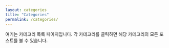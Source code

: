```yaml
---
layout: categories
title: "Categories"
permalink: /categories/
---
```


여기는 카테고리 목록 페이지입니다. 각 카테고리를 클릭하면 해당 카테고리의 모든 포스트를 볼 수 있습니다.
